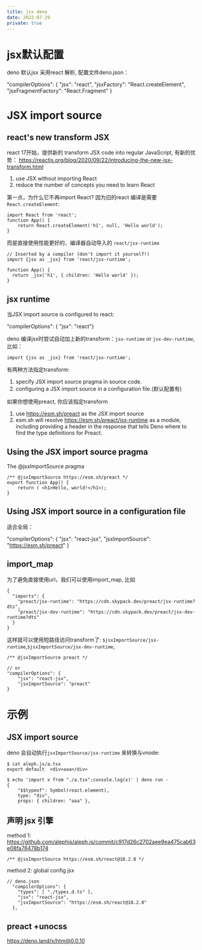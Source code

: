 ```yaml
---
title: jsx deno
date: 2022-07-29
private: true
---
```

# jsx默认配置
deno 默认jsx 采用react 解析, 配置文件deno.json：

  "compilerOptions": {
    "jsx": "react",
    "jsxFactory": "React.createElement",
    "jsxFragmentFactory": "React.Fragment"
  }

# JSX import source
## react's new transform JSX
react 17开始，提供新的 transform JSX code into regular JavaScript, 有新的优势：
https://reactjs.org/blog/2020/09/22/introducing-the-new-jsx-transform.html
1. use JSX without importing React
2. reduce the number of concepts you need to learn React

第一点，为什么它不再import React? 因为旧的react 编译是需要 `React.createElement`:

    import React from 'react';
    function App() {
        return React.createElement('h1', null, 'Hello world');
    }

而是直接使用性能更好的、编译器自动导入的 `react/jsx-runtime`

    // Inserted by a compiler (don't import it yourself!)
    import {jsx as _jsx} from 'react/jsx-runtime';

    function App() {
      return _jsx('h1', { children: 'Hello world' });
    }

## jsx runtime
当JSX import source is configured to react:

  "compilerOptions": { "jsx": "react"}

deno 编译jsx时尝试自动加上新的transform：`jsx-runtime` or `jsx-dev-runtime`, 比如：

    import {jsx as _jsx} from 'react/jsx-runtime';

有两种方法指定transform:
1. specify JSX import source pragma  in source code.
2. configuring a JSX import source in a configuration file.(默认配置有)

如果你想使用preact, 你应该指定transform
1. use https://esm.sh/preact as the JSX import source
2. esm.sh will resolve https://esm.sh/preact/jsx-runtime as a module, including providing a header in the response that tells Deno where to find the type definitions for Preact.

## Using the JSX import source pragma
The @jsxImportSource pragma 

    /** @jsxImportSource https://esm.sh/preact */
    export function App() {
        return ( <h1>Hello, world!</h1>);
    }

## Using JSX import source in a configuration file
适合全局：

  "compilerOptions": {
        "jsx": "react-jsx",
        "jsxImportSource": "https://esm.sh/preact"
  }

## import_map
为了避免直接使用url，我们可以使用import_map, 比如

    {
      "imports": {
        "preact/jsx-runtime": "https://cdn.skypack.dev/preact/jsx-runtime?dts",
        "preact/jsx-dev-runtime": "https://cdn.skypack.dev/preact/jsx-dev-runtime?dts"
      }
    }

这样就可以使用短路径访问transform了: `$jsxImportSource/jsx-runtime`,`$jsxImportSource/jsx-dev-runtime`, 

    /** @jsxImportSource preact */

    // or
    "compilerOptions": {
        "jsx": "react-jsx",
        "jsxImportSource": "preact"
    }

# 示例
## JSX import source
deno 会自动执行`jsxImportSource/jsx-runtime` 来转换与vnode:

    $ cat aleph.js/a.tsx
    export default  <div>aaa</div>

    $ echo 'import x from "./a.tsx";console.log(x)' | deno run -
    {
        "$$typeof": Symbol(react.element),
        type: "div",
        props: { children: "aaa" },


## 声明 jsx 引擎
method 1: https://github.com/alephjs/aleph.js/commit/c917d26c2702aee9ea475cab63e08fa76478b174

    /** @jsxImportSource https://esm.sh/react@18.2.0 */

method 2: global config jsx

    // deno.json
      "compilerOptions": {
        "types": [ "./types.d.ts" ],
        "jsx": "react-jsx",
        "jsxImportSource": "https://esm.sh/react@18.2.0"
      },

## preact +unocss
https://deno.land/x/htm@0.0.10